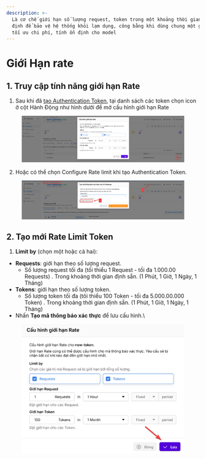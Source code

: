 ```yaml
---
description: >-
  Là cơ chế giới hạn số lượng request, token trong một khoảng thời gian nhất
  định để bảo vệ hệ thống khỏi lạm dụng, công bằng khi dùng chung một gateway và
  tối ưu chi phí, tính ổn định cho model
---
```


# Giới Hạn rate

## 1. Truy cập tính năng giới hạn Rate

1. Sau khi đã [ tạo Authentication Token](lam-viec-voi-authentication-token.md#tao-moi-authentication-token), tại danh sách các token chọn icon ở cột Hành Động như hình dưới để mở cấu hình giới hạn Rate

<figure><img src="../../../.gitbook/assets/image (14).png" alt=""><figcaption></figcaption></figure>

2. Hoặc có thể chọn Configure Rate limit khi tạo Authentication Token.&#x20;

<figure><img src="../../../.gitbook/assets/image (9).png" alt=""><figcaption></figcaption></figure>

## 2. Tạo mới **Rate Limit Token**

1. **Limit by** (chọn một hoặc cả hai):

* **Requests**: giới hạn theo số lượng request.
  * Số lượng request tối đa (tối thiểu 1 Request - tối đa 1.000.00 Requests) . Trong khoảng thời gian định sẵn. (1 Phút, 1 Giờ, 1 Ngày, 1 Tháng)
* **Tokens**: giới hạn theo số lượng token.
  * Số lượng token tối đa (tôi thiểu 100 Token - tối đa 5.000.00.000 Token) . Trong khoảng thời gian định sẵn. (1 Phút, 1 Giờ, 1 Ngày, 1 Tháng)
* Nhấn **Tạo mã thông báo xác thực** để lưu cấu hình.\


<figure><img src="../../../.gitbook/assets/image (1129).png" alt=""><figcaption></figcaption></figure>


